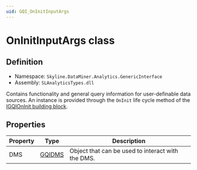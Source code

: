 ```yaml
---
uid: GQI_OnInitInputArgs
---
```


# OnInitInputArgs class

## Definition

- Namespace: `Skyline.DataMiner.Analytics.GenericInterface`
- Assembly: `SLAnalyticsTypes.dll`

Contains functionality and general query information for user-definable data sources. An instance is provided through the `OnInit` life cycle method of the [IGQIOnInit building block](xref:GQI_IGQIOnInit).

## Properties

| Property | Type | Description |
| -------- | ---- | ----------- |
| DMS | [GQIDMS](xref:GQI_GQIDMS) | Object that can be used to interact with the DMS. |
